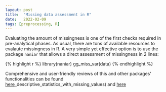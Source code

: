 ```yaml
---
layout: post
title:  "Missing data assessment in R"
date:   2022-02-09 
tags: [preprocessing, R]
---
```


Evaluating the amount of missingness is one of the first checks required in pre-analytical phases. As usual, there are tons of available resources to evalaute missingness in R. A very simple yet effective option is to use the package `naniar` that allows a direct assessment of missingness in 2 lines:

{% highlight r %}
library(naniar)
gg_miss_var(data)
{% endhighlight %}

Comprehensive and user-friendly reviews of this and other packages' functionalities can be found [here](http://juliejosse.com/wp-content/uploads/2018/06/DataAnalysisMissingR.html#11)_descriptive_statistics_with_missing_values) and [here](https://cran.r-project.org/web/packages/naniar/vignettes/getting-started-w-naniar.html)


